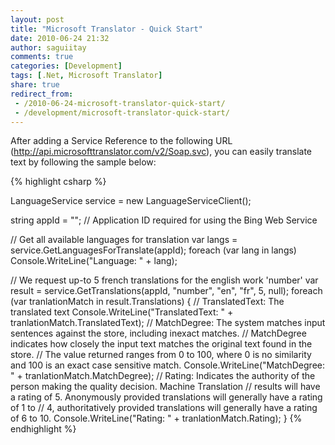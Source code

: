 ```yaml
---
layout: post
title: "Microsoft Translator - Quick Start"
date: 2010-06-24 21:32
author: saguiitay
comments: true
categories: [Development]
tags: [.Net, Microsoft Translator]
share: true
redirect_from:
 - /2010-06-24-microsoft-translator-quick-start/
 - /development/microsoft-translator-quick-start/
---
```

After adding a Service Reference to the following URL (http://api.microsofttranslator.com/v2/Soap.svc), you can easily translate text by following the sample below:

{% highlight csharp %}

LanguageService service = new LanguageServiceClient();

string appId = ""; // Application ID required for using the Bing Web Service

// Get all available languages for translation
var langs = service.GetLanguagesForTranslate(appId);
foreach (var lang in langs)
Console.WriteLine("Language: " + lang);

// We request up-to 5 french translations for the english work 'number'
var result = service.GetTranslations(appId, "number", "en", "fr", 5, null);
foreach (var tranlationMatch in result.Translations)
{
	// TranslatedText: The translated text
	Console.WriteLine("TranslatedText: " + tranlationMatch.TranslatedText);
	// MatchDegree: The system matches input sentences against the store, including inexact matches.
	// MatchDegree indicates how closely the input text matches the original text found in the store.
	// The value returned ranges from 0 to 100, where 0 is no similarity and 100 is an exact case sensitive match.
	Console.WriteLine("MatchDegree: " + tranlationMatch.MatchDegree);
	// Rating: Indicates the authority of the person making the quality decision. Machine Translation
	// results will have a rating of 5. Anonymously provided translations will generally have a rating of 1 to
	// 4, authoritatively provided translations will generally have a rating of 6 to 10.
	Console.WriteLine("Rating: " + tranlationMatch.Rating);
}
{% endhighlight %}
